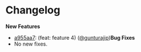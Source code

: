 # Changelog
**New Features**
- [a955aa7](https://github.com//gunturajip/release-notes/commit/a955aa7): (feat: feature 4) ([@gunturajip](https://github.com/gunturajip))**Bug Fixes**
- No new fixes.

